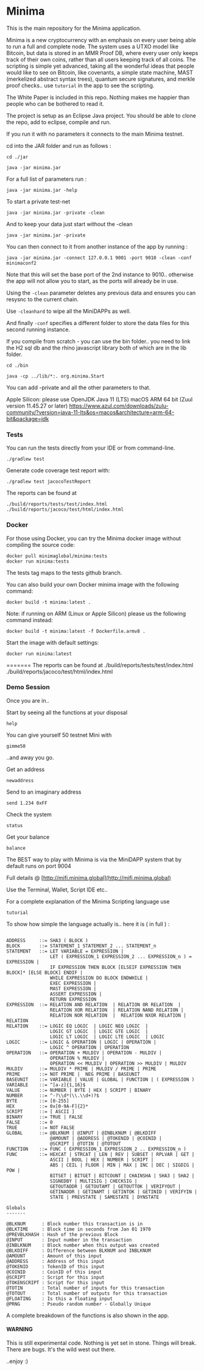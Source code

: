 # Minima

This is the main repository for the Minima application.

Minima is a new cryptocurrency with an emphasis on every user being able to run a full and complete node. The system uses a UTXO model like Bitcoin, but data is stored in an MMR Proof DB, where every user only keeps track of their own coins, rather than all users keeping track of all coins. The scripting is simple yet advanced, taking all the wonderful ideas that people would like to see on Bitcoin, like covenants, a simple state machine, MAST (merkelized abstract syntax trees), quantum secure signatures, and merkle proof checks.. use `tutorial` in the app to see the scripting.

The White Paper is included in this repo. Nothing makes me happier than people who can be bothered to read it.

The project is setup as an Eclipse Java project. You should be able to clone the repo, add to eclipse, compile and run.

If you run it with no parameters it connects to the main Minima testnet.

cd into the JAR folder and run as follows :

```
cd ./jar

java -jar minima.jar
```

For a full list of parameters run :

```
java -jar minima.jar -help
```

To start a private test-net

```
java -jar minima.jar -private -clean
```

And to keep your data just start without the -clean

```
java -jar minima.jar -private
```

You can then connect to it from another instance of the app by running :

```
java -jar minima.jar -connect 127.0.0.1 9001 -port 9010 -clean -conf minimaconf2
```
Note that this will set the base port of the 2nd instance to 9010.. otherwise the app will not allow you to start, as the ports will already be in use.

Using the `-clean` parameter deletes any previous data and ensures you can resysnc to the current chain.

Use `-cleanhard` to wipe all the MiniDAPPs as well.

And finally `-conf` specifies a different folder to store the data files for this second running instance.

If you compile from scratch - you can use the bin folder.. you need to link the H2 sql db and the rhino javascript library both of which are in the lib folder.

```
cd ./bin

java -cp ../lib/*:. org.minima.Start
```

You can add -private and all the other parameters to that.


Apple Silicon: please use OpenJDK Java 11 (LTS) macOS ARM 64 bit (Zuul version 11.45.27 or later)
https://www.azul.com/downloads/zulu-community/?version=java-11-lts&os=macos&architecture=arm-64-bit&package=jdk

### Tests

You can run the tests directly from your IDE or from command-line.

```
./gradlew test
```

Generate code coverage test report with:
```
./gradlew test jacocoTestReport
```

The reports can be found at
```
./build/reports/tests/test/index.html
./build/reports/jacoco/test/html/index.html
```

### Docker

For those using Docker, you can try the Minima docker image without compiling the source code:
```
docker pull minimaglobal/minima:tests
docker run minima:tests
```

The tests tag maps to the tests github branch.

You can also build your own Docker minima image with the following command:
```
docker build -t minima:latest .
```

Note: if running on ARM (Linux or Apple Silicon) please us the following command instead:
```
docker build -t minima:latest -f Dockerfile.armv8 .
```

Start the image with default settings:
```
docker run minima:latest
```
=======
The reports can be found at
./build/reports/tests/test/index.html
./build/reports/jacoco/test/html/index.html

### Demo Session

Once you are in..

Start by seeing all the functions at your disposal

```
help
```

You can give yourself 50 testnet Mini with

```
gimme50
```

..and away you go.

Get an address

```
newaddress
```

Send to an imaginary address

```
send 1.234 0xFF
```

Check the system

```
status
```

Get your balance

```
balance
```

The BEST way to play with Minima is via the MiniDAPP system that by default runs on port 9004

Full details  @ [http://mifi.minima.global](http://mifi.minima.global)

Use the Terminal, Wallet, Script IDE etc..

For a complete explanation of the Minima Scripting language use

```
tutorial
```

To show how simple the language actually is.. here it is ( in full ) :

```

ADDRESS     ::= SHA3 ( BLOCK )
BLOCK       ::= STATEMENT_1 STATEMENT_2 ... STATEMENT_n
STATEMENT   ::= LET VARIABLE = EXPRESSION |
                LET ( EXPRESSION_1 EXPRESSION_2 ... EXPRESSION_n ) = EXPRESSION |
                IF EXPRESSION THEN BLOCK [ELSEIF EXPRESSION THEN BLOCK]* [ELSE BLOCK] ENDIF |
                WHILE EXPRESSION DO BLOCK ENDWHILE |
                EXEC EXPRESSION |
                MAST EXPRESSION |
                ASSERT EXPRESSION |
                RETURN EXPRESSION
EXPRESSION  ::= RELATION AND RELATION  | RELATION OR RELATION  |
                RELATION XOR RELATION  | RELATION NAND RELATION |
                RELATION NOR RELATION  |  RELATION NXOR RELATION | RELATION
RELATION    ::= LOGIC EQ LOGIC  | LOGIC NEQ LOGIC  |
                LOGIC GT LOGIC  | LOGIC GTE LOGIC  |
                LOGIC LT LOGIC  | LOGIC LTE LOGIC  | LOGIC
LOGIC       ::= LOGIC & OPERATION | LOGIC | OPERATION |
                LOGIC ^ OPERATION | OPERATION
OPERATION   ::= OPERATION + MULDIV | OPERATION - MULDIV |
                OPERATION % MULDIV |
                OPERATION << MULDIV | OPERATION >> MULDIV | MULDIV
MULDIV      ::= MULDIV * PRIME | MULDIV / PRIME | PRIME
PRIME       ::= NOT PRIME |  NEG PRIME | BASEUNIT
BASEUNIT    ::= VARIABLE | VALUE | GLOBAL | FUNCTION | ( EXPRESSION )
VARIABLE    ::= ^[a-z]{1,16}$
VALUE       ::= NUMBER | BYTE | HEX | SCRIPT | BINARY
NUMBER      ::= ^-?\\d*(\\.\\d+)?$
BYTE        ::= [0-255]
HEX         ::= 0x[0-9A-F]{2}*
SCRIPT      ::= [ ASCII ]
BINARY      ::= TRUE | FALSE
FALSE       ::= 0
TRUE        ::= NOT FALSE
GLOBAL      ::= @BLKNUM | @INPUT | @INBLKNUM | @BLKDIFF
      	        @AMOUNT | @ADDRESS | @TOKENID | @COINID |
                @SCRIPT | @TOTIN | @TOTOUT
FUNCTION    ::= FUNC ( EXPRESSION_1 EXPRESSION_2 .. EXPRESSION_n )
FUNC        ::= HEXCAT | STRCAT | LEN | REV | SUBSET | RPLVAR | GET |
                ASCII | BOOL | HEX | NUMBER | SCRIPT |
                ABS | CEIL | FLOOR | MIN | MAX | INC | DEC | SIGDIG | POW |
                BITSET | BITGET | BITCOUNT | CHAINSHA | SHA3 | SHA2 |
                SIGNEDBY | MULTISIG | CHECKSIG |
                GETOUTADDR | GETOUTAMT | GETOUTTOK | VERIFYOUT |
                GETINADDR | GETINAMT | GETINTOK | GETINID | VERIFYIN |
                STATE | PREVSTATE | SAMESTATE | DYNSTATE

Globals
-------

@BLKNUM      : Block number this transaction is in
@BLKTIME     : Block time in seconds from Jan 01 1970
@PREVBLKHASH : Hash of the previous Block
@INPUT       : Input number in the transaction
@INBLKNUM    : Block number when this output was created
@BLKDIFF     : Difference between BLKNUM and INBLKNUM
@AMOUNT      : Amount of this input
@ADDRESS     : Address of this input
@TOKENID     : TokenID of this input
@COINID      : CoinID of this input
@SCRIPT      : Script for this input
@TOKENSCRIPT : Script for this input
@TOTIN       : Total number of inputs for this transaction
@TOTOUT      : Total number of outputs for this transaction
@FLOATING    : Is this a floating input
@PRNG        : Pseudo random number - Globally Unique

```

A complete breakdown of the functions is also shown in the app.

#### WARNING

This is still experimental code. Nothing is yet set in stone. Things will break. There are bugs. It's the wild west out there.

..enjoy :)
